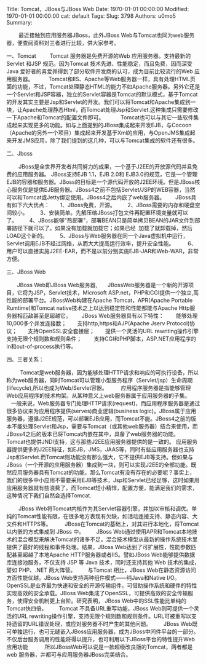 Title: Tomcat，JBoss与JBoss Web
Date: 1970-01-01 00:00:00
Modified: 1970-01-01 00:00:00
cat: default
Tags: 
Slug: 3798
Authors: u0mo5 
Summary: 

        最近接触到应用服务器JBoss，此外JBoss Web与Tomcat也同为web服务器，便查阅资料对三者进行比较，供大家参考。

一、Tomcat
        Tomcat 服务器是免费开源的Web 应用服务器。支持最新的Servlet 和JSP 规范。因为Tomcat 技术先进、性能稳定，而且免费，因而深受Java 爱好者的喜爱并得到了部分软件开发商的认可，成为目前比较流行的Web 应用服务器。          Tomcat和IIS、Apache等Web服务器一样，具有处理HTML页面的功能，不过，Tomcat处理静态HTML的能力不如Apache服务器。另外它还是一个Servlet和JSP容器，独立的Servlet容器是Tomcat的默认模式，基于Tomcat的开发其实主要是Jsp和Servlet的开发。我们可以将Tomcat和Apache集成到一块，让Apache处理静态Html，而Tomcat处理Jsp和Servlet.这种集成只需要修改一下Apache和Tomcat的配置文件即可。           Tomcat也可以与其它一些软件集成起来实现更多的功能。如与上面提到的JBoss集成起来开发EJB，与Cocoon（Apache的另外一个项目）集成起来开发基于Xml的应用，与OpenJMS集成起来开发JMS应用，除了我们提到的这几种，可以与Tomcat集成的软件还有很多。

二、Jboss 

        JBoss是全世界开发者共同努力的成果，一个基于J2EE的开放源代码并且免费的应用服务器。 JBoss支持EJB 1.1，EJB 2.0和 EJB3.0的规范，它是一个管理EJB的容器和服务器。JBoss的目标是一个源代码开放的J2EE环境。但是JBoss核心服务仅是提供EJB服务器。JBoss4之前不包括Servlet/JSP的WEB容器，当然可以和Tomcat或Jetty绑定使用。JBoss4之后内嵌了web服务器。       JBoss具有如下六大优点：       1、JBoss免费，开源。        2、JBoss需要的内存和硬盘空间较小。        3、安装简单。先解压缩JBoss打包文件再配置环境变量就可以了。        4、JBoss能够"热部署"，部署BEAN只是简单拷贝BEAN的JAR文件到部署路径下就可以了。如果没有加载就加载它；如果已经  加载了就卸载掉，然后LOAD这个新的。        5、JBoss与Web服务器在同一个Java虚拟机中运行，Servlet调用EJB不经过网络，从而大大提高运行效率，提升安全性能。 
       6、用户可以直接实施J2EE-EAR，而不是以前分别实施EJB-JAR和Web-WAR，非常方便。 
 

三、JBoss Web
 

       JBoss Web即JBoss Web服务器,       JBossWeb服务器是一个新的开源项目，它将为JSP，Servlet技术，Microsoft ASP.net，PHP和CGI提供一个独立,高性能的部署平台。JBossWeb构建在Apache Tomcat，APR(Apache Portable Rumtime)和Tomcat native技术之上以达到稳定性和性能都能与Apache Http服务器相匹敌甚至是超越它。       JBoss Web服务器具有以下特性：        能够处理10,000多个并发连接数；       支持http,https和AJP(Apache Jserv Protocol)协议；       支持OpenSSL安全套接层；       提供一个灵活的URL rewriting操作引擎支持无限个规则数和规则条件；
       支持CGI和PHP脚本，ASP.NET应用程序的in和out-of-process执行等。
 

四、三者关系：         
 

         Tomcat是web服务器，因为能够处理HTTP请求和响应的可执行设备，所以称为web服务器，同时Tomcat可以管理小型服务程序（Servlet/jsp）生命周期(lifecycle),所以也成为Web/Servlet容器。         应用程序服务器是指能够管理Web应用程序的技术构架。从某种意义上web服务器属于应用服务器的子集。
         一般来说，Web服务器专门处理HTTP请求(request)，而应用程序服务器是通过很多协议来为应用程序提供(serves)商业逻辑(business logic)。JBoss属于应用服务器，遵循J2EE规范，可以部署EJB应用，而Tomcat不能。JBoss4之前的版本不能处理Servlet和Jsp，需要与Tomcat（或其他web服务器）结合来使用，而JBoss4之后的版本已将Tomcat内嵌在其中，具备了web服务器的功能。
        Tomcat也提供JNDI支持，这与那些J2EE应用服务器提供的是一致的。 应用服务器提供更多的J2EE特征，如EJB，JMS，JAAS等，同时有些应用服务器也支持Jsp和Servlet.而Tomcat则功能没有那么强大，它不提供EJB等支持。但如果与JBoss（一个开源的应用服务器）集成到一块，则可以实现J2EE的全部功能。既然应用服务器具有Tomcat的功能，那么Tomcat有没有存在的必要呢？事实上，我们的很多中小应用不需要采用EJB等技术，Jsp和Servlet已经足够，这时如果用应用服务器就有些浪费了。而Tomcat短小精悍，配置方便，能满足我们的需求，这种情况下我们自然会选择Tomcat.

        JBoss Web将Tomcat内核作为其Servlet容器引擎，并加以审核和调优。单纯的Tomcat性能有限，在很多地方表现有欠缺，如活动连接支持、静态内容、大文件和HTTPS等。         JBoss在Tomcat的基础上，对其进行本地化，将Tomcat 以内嵌的方式集成到 JBoss 中。        JBoss Web通过使用APR和Tomcat本地技术的混合模型来解决Tomcat的诸多不足。混合技术模型从最新的操作系统技术里提供了最好的线程和事件处理。结果，JBoss Web达到了可扩展性，性能参数匹配甚至超越了本地Apache HTTP服务器或者IIS。譬如JBoss Web能够提供数据库连接池服务，不仅支持 JSP 等 Java 技术，同时还支持其他 Web 技术的集成，譬如 PHP、.NET 两大阵营。        与Tomcat 相比，JBoss Web在静态资源访问方面性能优越。JBoss Web支持两种组件模式——纯Java和Native I/O。          OpenSSL是业界最为快速和安全的开源传输组件，可借助操作系统和硬件的特性实现高效的安全承载。JBoss Web集成了OpenSSL，可提供高效的安全传输服务，使得安全机制更上台阶。研究表明， JBoss Web中的SSL性能比单纯的Tomcat快四倍。        Tomcat 不具备URL重写功能，JBoss Web则可提供一个灵活的URL rewriting操作引擎，支持无限个规则数和规则条件。URL可被重写以支持遗留的URL错误处理，或应对服务器不时产生的其他问题。        JBoss Web既可单独运行，也可无缝嵌入JBoss应用服务器，成为JBoss中间件平台的一部分。不仅后台服务调用的性能将得以提升，也可利用以下JBoss平台的特性提升Web应用功能           所以JBossWeb可以说是一款超级改良版的Tomcat，两者都是web 服务器，并都可与应用服务器JBoss完美结合。
